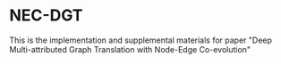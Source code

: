 # NEC-DGT
This is the implementation and supplemental materials for paper "Deep Multi-attributed Graph Translation with Node-Edge Co-evolution"
